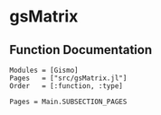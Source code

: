# gsMatrix

## Function Documentation
```@autodocs
Modules = [Gismo]
Pages   = ["src/gsMatrix.jl"]
Order   = [:function, :type]
```

```@contents
Pages = Main.SUBSECTION_PAGES
```